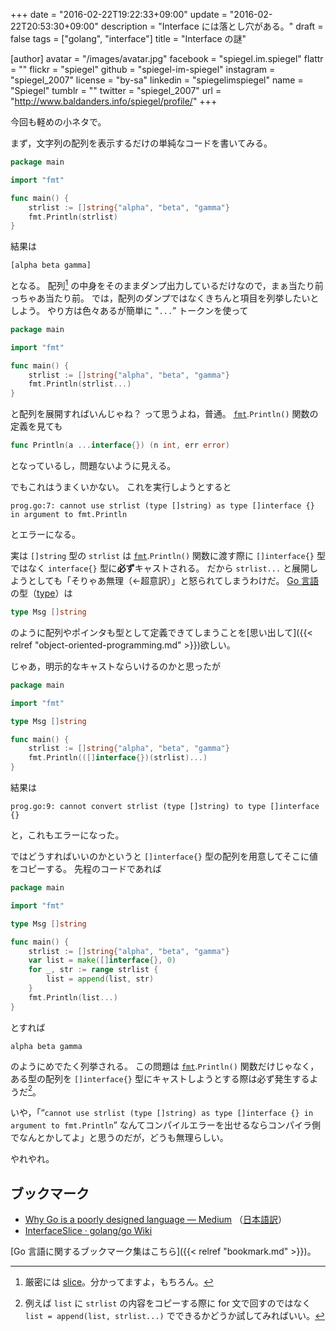 +++
date = "2016-02-22T19:22:33+09:00"
update = "2016-02-22T20:53:30+09:00"
description = "Interface には落とし穴がある。"
draft = false
tags = ["golang", "interface"]
title = "Interface の謎"

[author]
  avatar = "/images/avatar.jpg"
  facebook = "spiegel.im.spiegel"
  flattr = ""
  flickr = "spiegel"
  github = "spiegel-im-spiegel"
  instagram = "spiegel_2007"
  license = "by-sa"
  linkedin = "spiegelimspiegel"
  name = "Spiegel"
  tumblr = ""
  twitter = "spiegel_2007"
  url = "http://www.baldanders.info/spiegel/profile/"
+++

今回も軽めの小ネタで。

まず，文字列の配列を表示するだけの単純なコードを書いてみる。

```go
package main

import "fmt"

func main() {
    strlist := []string{"alpha", "beta", "gamma"}
    fmt.Println(strlist)
}
```

結果は

```text
[alpha beta gamma]
```

となる。
配列[^s] の中身をそのままダンプ出力しているだけなので，まぁ当たり前っちゃあ当たり前。
では，配列のダンプではなくきちんと項目を列挙したいとしよう。
やり方は色々あるが簡単に "`...`” トークンを使って

[^s]: 厳密には [slice]。分かってますよ，もちろん。

```go
package main

import "fmt"

func main() {
    strlist := []string{"alpha", "beta", "gamma"}
    fmt.Println(strlist...)
}
```

と配列を展開すればいんじゃね？ って思うよね，普通。
[`fmt`].`Println()` 関数の定義を見ても

```go
func Println(a ...interface{}) (n int, err error)
```

となっているし，問題ないように見える。

でもこれはうまくいかない。
これを実行しようとすると

```text
prog.go:7: cannot use strlist (type []string) as type []interface {} in argument to fmt.Println
```

とエラーになる。

実は `[]string` 型の `strlist` は [`fmt`].`Println()` 関数に渡す際に `[]interface{}` 型ではなく `interface{}` 型に**必ず**キャストされる。
だから `strlist...` と展開しようとしても「そりゃあ無理（←超意訳）」と怒られてしまうわけだ。
[Go 言語]の型（[type]）は

```go
type Msg []string
```

のように配列やポインタも型として定義できてしまうことを[思い出して]({{< relref "object-oriented-programming.md" >}})欲しい。

じゃあ，明示的なキャストならいけるのかと思ったが

```go
package main

import "fmt"

type Msg []string

func main() {
    strlist := []string{"alpha", "beta", "gamma"}
    fmt.Println(([]interface{})(strlist)...)
}
```

結果は

```text
prog.go:9: cannot convert strlist (type []string) to type []interface {}
```

と，これもエラーになった。

ではどうすればいいのかというと `[]interface{}` 型の配列を用意してそこに値をコピーする。
先程のコードであれば

```go
package main

import "fmt"

type Msg []string

func main() {
    strlist := []string{"alpha", "beta", "gamma"}
    var list = make([]interface{}, 0)
    for _, str := range strlist {
        list = append(list, str)
    }
    fmt.Println(list...)
}
```

とすれば

```text
alpha beta gamma
```

のようにめでたく列挙される。
この問題は [`fmt`].`Println()` 関数だけじゃなく，ある型の配列を `[]interface{}` 型にキャストしようとする際は必ず発生するようだ[^c]。

[^c]: 例えば `list` に `strlist` の内容をコピーする際に for 文で回すのではなく `list = append(list, strlist...)` でできるかどうか試してみればいい。

いや，「“`cannot use strlist (type []string) as type []interface {} in argument to fmt.Println`” なんてコンパイルエラーを出せるならコンパイラ側でなんとかしてよ」と思うのだが，どうも無理らしい。

やれやれ。

## ブックマーク

- [Why Go is a poorly designed language — Medium](https://medium.com/@tucnak/why-go-is-a-poorly-designed-language-1cc04e5daf2#.ucutrogyz) （[日本語訳](http://postd.cc/why-go-is-a-poorly-designed-language/)）
- [InterfaceSlice · golang/go Wiki](https://github.com/golang/go/wiki/InterfaceSlice)

[Go 言語に関するブックマーク集はこちら]({{< relref "bookmark.md" >}})。

[Go 言語]: https://golang.org/ "The Go Programming Language"
[slice]: http://golang.org/ref/spec#Slice_types
[`fmt`]: https://golang.org/pkg/fmt/ "fmt - The Go Programming Language"
[type]: https://golang.org/ref/spec#Properties_of_types_and_values "Properties of types and values"
